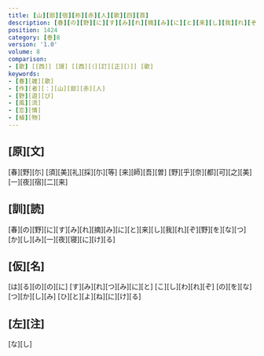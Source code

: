 ```yaml
---
title: [山][部][宿][祢][赤][人][歌][四][首]
description: [春][の][野][に][す][み][れ][摘][み][に][と][来][し][我][れ][ぞ][野][を][な][つ][か][し][み][一][夜][寝][に][け][る]
position: 1424
category: [巻]8
version: '1.0'
volume: 8
comparison:
- [歌] [[西]] [謌] [[西][（][訂][正][）]] [歌]
keywords:
- [春][雑][歌]
- [作][者][：][山][部][赤][人]
- [野][遊][び]
- [風][流]
- [恋][情]
- [植][物]
---
```


## [原][文]

[春][野][尓] [須][美][礼][採][尓][等] [来][師][吾][曽] [野][乎][奈][都][可][之][美] [一][夜][宿][二][来]

## [訓][読]

[春][の][野][に][す][み][れ][摘][み][に][と][来][し][我][れ][ぞ][野][を][な][つ][か][し][み][一][夜][寝][に][け][る]

## [仮][名]

[は][る][の][の][に] [す][み][れ][つ][み][に][と] [こ][し][わ][れ][ぞ] [の][を][な][つ][か][し][み] [ひ][と][よ][ね][に][け][る]

## [左][注]

[な][し]
